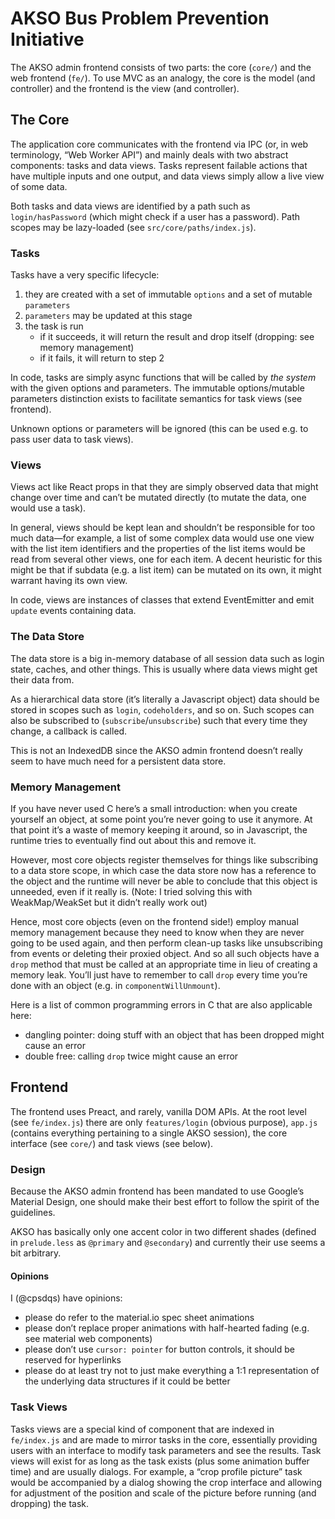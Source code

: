 # AKSO Bus Problem Prevention Initiative
The AKSO admin frontend consists of two parts: the core (`core/`) and the web frontend (`fe/`). To use MVC as an analogy, the core is the model (and controller) and the frontend is the view (and controller).

## The Core
The application core communicates with the frontend via IPC (or, in web terminology, “Web Worker API”) and mainly deals with two abstract components: tasks and data views. Tasks represent failable actions that have multiple inputs and one output, and data views simply allow a live view of some data.

Both tasks and data views are identified by a path such as `login/hasPassword` (which might check if a user has a password). Path scopes may be lazy-loaded (see `src/core/paths/index.js`).

### Tasks
Tasks have a very specific lifecycle:

1. they are created with a set of immutable `options` and a set of mutable `parameters`
2. `parameters` may be updated at this stage
3. the task is run
    - if it succeeds, it will return the result and drop itself (dropping: see memory management)
    - if it fails, it will return to step 2

In code, tasks are simply async functions that will be called by *the system* with the given options and parameters. The immutable options/mutable parameters distinction exists to facilitate semantics for task views (see frontend).

Unknown options or parameters will be ignored (this can be used e.g. to pass user data to task views).

### Views
Views act like React props in that they are simply observed data that might change over time and can’t be mutated directly (to mutate the data, one would use a task).

In general, views should be kept lean and shouldn’t be responsible for too much data—for example, a list of some complex data would use one view with the list item identifiers and the properties of the list items would be read from several other views, one for each item. A decent heuristic for this might be that if subdata (e.g. a list item) can be mutated on its own, it might warrant having its own view.

In code, views are instances of classes that extend EventEmitter and emit `update` events containing data.

### The Data Store
The data store is a big in-memory database of all session data such as login state, caches, and other things. This is usually where data views might get their data from.

As a hierarchical data store (it’s literally a Javascript object) data should be stored in scopes such as `login`, `codeholders`, and so on. Such scopes can also be subscribed to (`subscribe`/`unsubscribe`) such that every time they change, a callback is called.

This is not an IndexedDB since the AKSO admin frontend doesn’t really seem to have much need for a persistent data store.

### Memory Management
If you have never used C here’s a small introduction: when you create yourself an object, at some point you’re never going to use it anymore. At that point it’s a waste of memory keeping it around, so in Javascript, the runtime tries to eventually find out about this and remove it.

However, most core objects register themselves for things like subscribing to a data store scope, in which case the data store now has a reference to the object and the runtime will never be able to conclude that this object is unneeded, even if it really is. (Note: I tried solving this with WeakMap/WeakSet but it didn’t really work out)

Hence, most core objects (even on the frontend side!) employ manual memory management because they need to know when they are never going to be used again, and then perform clean-up tasks like unsubscribing from events or deleting their proxied object. And so all such objects have a `drop` method that must be called at an appropriate time in lieu of creating a memory leak. You’ll just have to remember to call `drop` every time you’re done with an object (e.g. in `componentWillUnmount`).

Here is a list of common programming errors in C that are also applicable here:

- dangling pointer: doing stuff with an object that has been dropped might cause an error
- double free: calling `drop` twice might cause an error

## Frontend
The frontend uses Preact, and rarely, vanilla DOM APIs. At the root level (see `fe/index.js`) there are only `features/login` (obvious purpose), `app.js` (contains everything pertaining to a single AKSO session), the core interface (see `core/`) and task views (see below).

### Design
Because the AKSO admin frontend has been mandated to use Google’s Material Design, one should make their best effort to follow the spirit of the guidelines.

AKSO has basically only one accent color in two different shades (defined in `prelude.less` as `@primary` and `@secondary`) and currently their use seems a bit arbitrary.

#### Opinions
I (@cpsdqs) have opinions:

- please do refer to the material.io spec sheet animations
- please don’t replace proper animations with half-hearted fading (e.g. see material web components)
- please don’t use `cursor: pointer` for button controls, it should be reserved for hyperlinks
- please do at least try not to just make everything a 1:1 representation of the underlying data structures if it could be better

### Task Views
Tasks views are a special kind of component that are indexed in `fe/index.js` and are made to mirror tasks in the core, essentially providing users with an interface to modify task parameters and see the results. Task views will exist for as long as the task exists (plus some animation buffer time) and are usually dialogs. For example, a “crop profile picture” task would be accompanied by a dialog showing the crop interface and allowing for adjustment of the position and scale of the picture before running (and dropping) the task.
